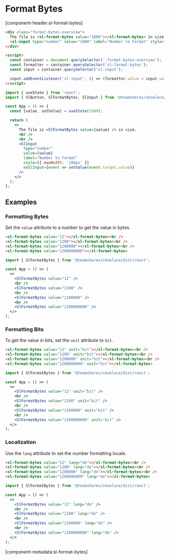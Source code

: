 # Format Bytes

[component-header:sl-format-bytes]

```html preview
<div class="format-bytes-overview">
  The file is <sl-format-bytes value="1000"></sl-format-bytes> in size. <br /><br />
  <sl-input type="number" value="1000" label="Number to Format" style="max-width: 180px;"></sl-input>
</div>

<script>
  const container = document.querySelector('.format-bytes-overview');
  const formatter = container.querySelector('sl-format-bytes');
  const input = container.querySelector('sl-input');

  input.addEventListener('sl-input', () => (formatter.value = input.value || 0));
</script>
```

```jsx react
import { useState } from 'react';
import { SlButton, SlFormatBytes, SlInput } from '@teamshares/shoelace/dist/react';

const App = () => {
  const [value, setValue] = useState(1000);

  return (
    <>
      The file is <SlFormatBytes value={value} /> in size.
      <br />
      <br />
      <SlInput
        type="number"
        value={value}
        label="Number to Format"
        style={{ maxWidth: '180px' }}
        onSlInput={event => setValue(event.target.value)}
      />
    </>
  );
};
```

## Examples

### Formatting Bytes

Set the `value` attribute to a number to get the value in bytes.

```html preview
<sl-format-bytes value="12"></sl-format-bytes><br />
<sl-format-bytes value="1200"></sl-format-bytes><br />
<sl-format-bytes value="1200000"></sl-format-bytes><br />
<sl-format-bytes value="1200000000"></sl-format-bytes>
```

```jsx react
import { SlFormatBytes } from '@teamshares/shoelace/dist/react';

const App = () => (
  <>
    <SlFormatBytes value="12" />
    <br />
    <SlFormatBytes value="1200" />
    <br />
    <SlFormatBytes value="1200000" />
    <br />
    <SlFormatBytes value="1200000000" />
  </>
);
```

### Formatting Bits

To get the value in bits, set the `unit` attribute to `bit`.

```html preview
<sl-format-bytes value="12" unit="bit"></sl-format-bytes><br />
<sl-format-bytes value="1200" unit="bit"></sl-format-bytes><br />
<sl-format-bytes value="1200000" unit="bit"></sl-format-bytes><br />
<sl-format-bytes value="1200000000" unit="bit"></sl-format-bytes>
```

```jsx react
import { SlFormatBytes } from '@teamshares/shoelace/dist/react';

const App = () => (
  <>
    <SlFormatBytes value="12" unit="bit" />
    <br />
    <SlFormatBytes value="1200" unit="bit" />
    <br />
    <SlFormatBytes value="1200000" unit="bit" />
    <br />
    <SlFormatBytes value="1200000000" unit="bit" />
  </>
);
```

### Localization

Use the `lang` attribute to set the number formatting locale.

```html preview
<sl-format-bytes value="12" lang="de"></sl-format-bytes><br />
<sl-format-bytes value="1200" lang="de"></sl-format-bytes><br />
<sl-format-bytes value="1200000" lang="de"></sl-format-bytes><br />
<sl-format-bytes value="1200000000" lang="de"></sl-format-bytes>
```

```jsx react
import { SlFormatBytes } from '@teamshares/shoelace/dist/react';

const App = () => (
  <>
    <SlFormatBytes value="12" lang="de" />
    <br />
    <SlFormatBytes value="1200" lang="de" />
    <br />
    <SlFormatBytes value="1200000" lang="de" />
    <br />
    <SlFormatBytes value="1200000000" lang="de" />
  </>
);
```

[component-metadata:sl-format-bytes]
